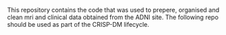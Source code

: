This repository contains the code that was used to prepere, organised and clean mri and clinical data obtained from the ADNI site. The following repo should be used as part of the CRISP-DM lifecycle.
